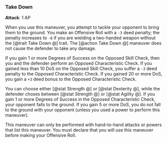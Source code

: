 ### Take Down
**Attack**: 1 AP

When you use this maneuver, you attempt to tackle your opponent to bring them to the ground. You make an Offensive Roll with a `-3` deed penalty; the penalty increases to `-6` if you are wielding a two-handed weapon without the [@trait Take Down @] trait. The [@action Take Down @] maneuver does not cause the defender to take any damage.

If you gain 1 or more Degrees of Success on the Opposed Skill Check, then you and the defender perform an Opposed Characteristic Check. If you gained less than 10 DoS on the Opposed Skill Check, you suffer a `-3` deed penalty to the Opposed Characteristic Check. If you gained 20 or more DoS, you gain a `+3` deed bonus to the Opposed Characteristic Check. 

You can choose either [@stat Strength @] or [@stat Dexterity @], while the defender choses between [@stat Strength @] or [@stat Agility @]. If you gain 1 or more Degrees of Success in the Opposed Characteristic Check, your opponent falls to the ground. If you gain 5 or more DoS, you do not fall to the ground with your opponent (unless you used a power to perform this maneuver).

This maneuver can only be performed with hand-to-hand attacks or powers that list this maneuver. You must declare that you will use this maneuver before making your Offensive Roll.